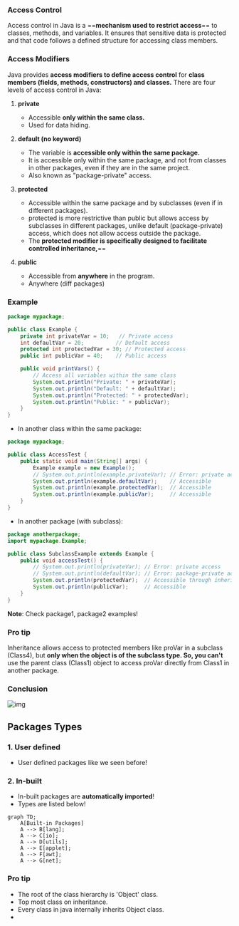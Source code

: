 ### Access Control
Access control in Java is a ==**mechanism used to restrict access**== to classes, methods, and variables. It ensures that sensitive data is protected and that code follows a defined structure for accessing class members.

### Access Modifiers
Java provides **access modifiers to define access control** for **class members (fields, methods, constructors) and classes.** There are four levels of access control in Java:

1. **private**
   * Accessible **only within the same class.**
   * Used for data hiding.

2. **default (no keyword)**
   * The variable is **accessible only within the same package.**
   * It is accessible only within the same package, and not from classes in other packages, even if they are in the same project.
   * Also known as "package-private" access.

3. **protected**
   * Accessible within the same package and by subclasses (even if in different packages).
   * protected is more restrictive than public but allows access by subclasses in different packages, unlike default (package-private) access, which does not allow access outside the package.
   * The **protected modifier is specifically designed to facilitate controlled inheritance,**==

4. **public**
   * Accessible from **anywhere** in the program.
   * Anywhere (diff packages)

### Example
```java
package mypackage;

public class Example {
    private int privateVar = 10;   // Private access
    int defaultVar = 20;          // Default access
    protected int protectedVar = 30; // Protected access
    public int publicVar = 40;    // Public access

    public void printVars() {
        // Access all variables within the same class
        System.out.println("Private: " + privateVar);
        System.out.println("Default: " + defaultVar);
        System.out.println("Protected: " + protectedVar);
        System.out.println("Public: " + publicVar);
    }
}
```
* In another class within the same package:
```java
package mypackage;

public class AccessTest {
    public static void main(String[] args) {
        Example example = new Example();
        // System.out.println(example.privateVar); // Error: private access
        System.out.println(example.defaultVar);    // Accessible
        System.out.println(example.protectedVar);  // Accessible
        System.out.println(example.publicVar);     // Accessible
    }
}
```
* In another package (with subclass):
```java
package anotherpackage;
import mypackage.Example;

public class SubclassExample extends Example {
    public void accessTest() {
        // System.out.println(privateVar); // Error: private access
        // System.out.println(defaultVar); // Error: package-private access
        System.out.println(protectedVar);  // Accessible through inheritance
        System.out.println(publicVar);     // Accessible
    }
}
```

**Note**: Check package1, package2 examples!

### Pro tip
Inheritance allows access to protected members like proVar in a subclass (Class4), but **only when the object is of the subclass type. So, you can't** use the parent class (Class1) object to access proVar directly from Class1 in another package.

### Conclusion
![img](https://media.geeksforgeeks.org/wp-content/uploads/20220504160344/ModifiersTypesInJavapng.jpg)

## Packages Types
### 1. **User defined**
  * User defined packages like we seen before!

### 2. **In-built**
  * In-built packages are **automatically imported**!
  * Types are listed below!

```mermaid
graph TD;
    A[Built-in Packages] 
    A --> B[lang];
    A --> C[io];
    A --> D[utils];
    A --> E[applet];
    A --> F[awt];
    A --> G[net];
```

### Pro tip
  * The root of the class hierarchy is 'Object' class.
  * Top most class on inheritance.
  * Every class in java internally inherits Object class.
  * 